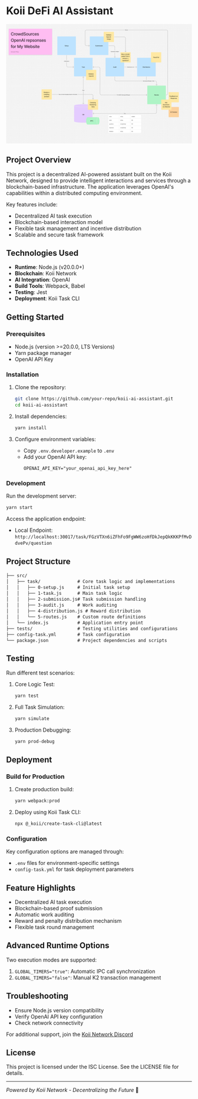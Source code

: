 # Koii DeFi AI Assistant

![Task Flowchart](Screenshot%202025-01-30%20121842.png)

## Project Overview

This project is a decentralized AI-powered assistant built on the Koii Network, designed to provide intelligent interactions and services through a blockchain-based infrastructure. The application leverages OpenAI's capabilities within a distributed computing environment.

Key features include:
- Decentralized AI task execution
- Blockchain-based interaction model
- Flexible task management and incentive distribution
- Scalable and secure task framework

## Technologies Used

- **Runtime**: Node.js (v20.0.0+)
- **Blockchain**: Koii Network
- **AI Integration**: OpenAI
- **Build Tools**: Webpack, Babel
- **Testing**: Jest
- **Deployment**: Koii Task CLI

## Getting Started

### Prerequisites

- Node.js (version >=20.0.0, LTS Versions)
- Yarn package manager
- OpenAI API Key

### Installation

1. Clone the repository:
   ```bash
   git clone https://github.com/your-repo/koii-ai-assistant.git
   cd koii-ai-assistant
   ```

2. Install dependencies:
   ```bash
   yarn install
   ```

3. Configure environment variables:
   - Copy `.env.developer.example` to `.env`
   - Add your OpenAI API key:
     ```
     OPENAI_API_KEY="your_openai_api_key_here"
     ```

### Development

Run the development server:
```bash
yarn start
```

Access the application endpoint:
- Local Endpoint: `http://localhost:30017/task/FGzVTXn6iZFhFo9FgWW6zoHfDkJepQkKKKPfMvDdvePv/question`

## Project Structure

```
├── src/
│   ├── task/              # Core task logic and implementations
│   │   ├── 0-setup.js     # Initial task setup
│   │   ├── 1-task.js      # Main task logic
│   │   ├── 2-submission.js# Task submission handling
│   │   ├── 3-audit.js     # Work auditing
│   │   ├── 4-distribution.js # Reward distribution
│   │   └── 5-routes.js    # Custom route definitions
│   └── index.js           # Application entry point
├── tests/                 # Testing utilities and configurations
├── config-task.yml        # Task configuration
└── package.json           # Project dependencies and scripts
```

## Testing

Run different test scenarios:

1. Core Logic Test:
   ```bash
   yarn test
   ```

2. Full Task Simulation:
   ```bash
   yarn simulate
   ```

3. Production Debugging:
   ```bash
   yarn prod-debug
   ```

## Deployment

### Build for Production

1. Create production build:
   ```bash
   yarn webpack:prod
   ```

2. Deploy using Koii Task CLI:
   ```bash
   npx @_koii/create-task-cli@latest
   ```

### Configuration

Key configuration options are managed through:
- `.env` files for environment-specific settings
- `config-task.yml` for task deployment parameters

## Feature Highlights

- Decentralized AI task execution
- Blockchain-based proof submission
- Automatic work auditing
- Reward and penalty distribution mechanism
- Flexible task round management

## Advanced Runtime Options

Two execution modes are supported:
1. `GLOBAL_TIMERS="true"`: Automatic IPC call synchronization
2. `GLOBAL_TIMERS="false"`: Manual K2 transaction management

## Troubleshooting

- Ensure Node.js version compatibility
- Verify OpenAI API key configuration
- Check network connectivity

For additional support, join the [Koii Network Discord](https://discord.gg/koii-network)

## License

This project is licensed under the ISC License. See the LICENSE file for details.

---

*Powered by Koii Network - Decentralizing the Future* 🚀